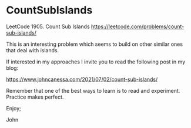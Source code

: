 # CountSubIslands
LeetCode 1905. Count Sub Islands
https://leetcode.com/problems/count-sub-islands/

This is an interesting problem which seems to build on other
similar ones that deal with islands.

If interested in my approaches I invite you to read the
following post in my blog:

https://www.johncanessa.com/2021/07/02/count-sub-islands/

Remember that one of the best ways to learn is to read and experiment.
Practice makes perfect.

Enjoy;

John
